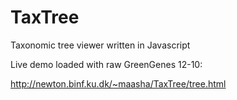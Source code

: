 TaxTree
=======

Taxonomic tree viewer written in Javascript

Live demo loaded with raw GreenGenes 12-10:

http://newton.binf.ku.dk/~maasha/TaxTree/tree.html
